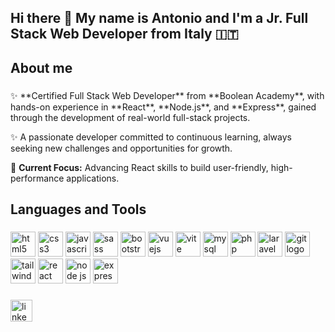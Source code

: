 <h2 align="left">Hi there 👋 My name is Antonio and I'm a Jr. Full Stack Web Developer from Italy 🇮🇹</h2>

###

<h2 align="left">About me</h2>

###

<p align="left">✨ **Certified Full Stack Web Developer** from **Boolean Academy**, with hands-on experience in **React**, **Node.js**, and **Express**, gained through the development of real-world full-stack projects.

✨ A passionate developer committed to continuous learning, always seeking new challenges and opportunities for growth.

🎯 **Current Focus:** Advancing React skills to build user-friendly, high-performance applications.
</p>

###

<h2 align="left">Languages and Tools</h2>

###

<div align="left">
  <img src="https://skillicons.dev/icons?i=html" height="40" alt="html5 logo"  />
  <img src="https://skillicons.dev/icons?i=css" height="40" alt="css3 logo"  />
  <img src="https://skillicons.dev/icons?i=js" height="40" alt="javascript logo"  />
  <img src="https://skillicons.dev/icons?i=sass" height="40" alt="sass logo"  />
  <img src="https://skillicons.dev/icons?i=bootstrap" height="40" alt="bootstrap logo"  />
  <img src="https://skillicons.dev/icons?i=vue" height="40" alt="vuejs logo"  />
  <img src="https://skillicons.dev/icons?i=vite" height="40" alt="vite logo"  />
  <img src="https://skillicons.dev/icons?i=mysql" height="40" alt="mysql logo"  />
  <img src="https://skillicons.dev/icons?i=php" height="40" alt="php logo"  />
  <img src="https://skillicons.dev/icons?i=laravel" height="40" alt="laravel logo"  />
  <img src="https://skillicons.dev/icons?i=git" height="40" alt="git logo"  />
  <img src="https://skillicons.dev/icons?i=tailwind" height="40" alt="tailwind logo"  /> 
  <img src="https://skillicons.dev/icons?i=react" height="40" alt="react logo"  />
  <img src="https://skillicons.dev/icons?i=nodejs" height="40" alt="node js logo"  />
  <img src="https://skillicons.dev/icons?i=express" height="40" alt="express logo"  />
</div>

###

<div align="left">
  <a href="https://www.linkedin.com/in/antonio-stasullo-b363332ba/" target="_blank">
    <img src="https://img.shields.io/static/v1?message=LinkedIn&logo=linkedin&label=&color=0077B5&logoColor=white&labelColor=&style=for-the-badge" height="35" alt="linkedin logo"  />
  </a>
</div>
